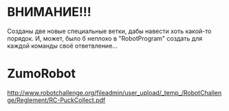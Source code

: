ВНИМАНИЕ!!!
===========
Созданы две новые специальные ветки, дабы навести хоть какой-то порядок. И, может, было б неплохо в "RobotProgram" создать для каждой команды своё ответвление...


ZumoRobot
=========

http://www.robotchallenge.org/fileadmin/user_upload/_temp_/RobotChallenge/Reglement/RC-PuckCollect.pdf
